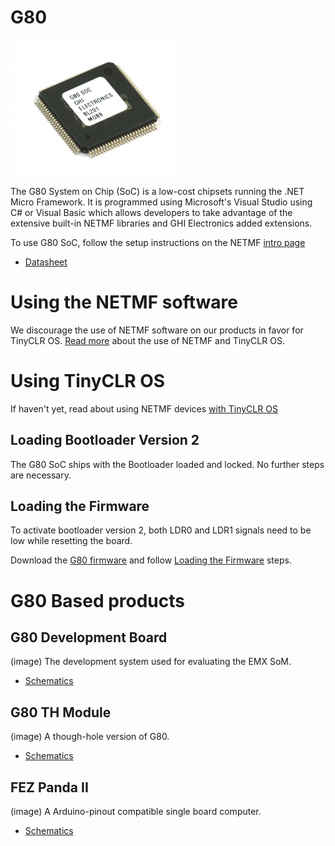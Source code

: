# G80
![G80](images/g80.jpg)

The G80 System on Chip (SoC) is a low-cost chipsets running the .NET Micro Framework. It is programmed using Microsoft's Visual Studio using C# or Visual Basic which allows developers to take advantage of the extensive built-in NETMF libraries and GHI Electronics added extensions.

To use G80 SoC, follow the setup instructions on the NETMF [intro page](../legacy_products/netmf/intro.md)

*	[Datasheet]()

# Using the NETMF software
We discourage the use of NETMF software on our products in favor for TinyCLR OS. [Read more](../legacy_products/netmf/intro.md) about the use of NETMF and TinyCLR OS.

# Using TinyCLR OS
If haven't yet, read about using NETMF devices [with TinyCLR OS](../legacy_products/netmf/intro.md#with-tinyclr-os)

## Loading Bootloader Version 2
The G80 SoC ships with the Bootloader loaded and locked. No further steps are necessary.

## Loading the Firmware

To activate bootloader version 2, both LDR0 and LDR1 signals need to be low while resetting the board.

Download the [G80 firmware](../../tinyclr/downloads.md#g80) and follow [Loading the Firmware](../loaders/bootloader.md#loading-the-firmware) steps.

# G80 Based products
## G80 Development Board
(image)
The development system used for evaluating the EMX SoM.

* [Schematics]()

## G80 TH Module
(image)
A though-hole version of G80.

* [Schematics]()

## FEZ Panda II
(image)
A Arduino-pinout compatible single board computer.

* [Schematics]()
